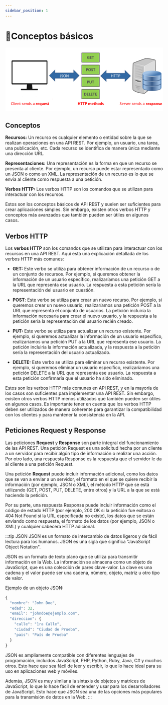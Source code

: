 ```yaml
---
sidebar_position: 1
---
```

# 📖Conceptos básicos
![Conceptos](/assets/images/rest_api.png)

## Conceptos
**Recursos:** Un recurso es cualquier elemento o entidad sobre la que se realizan operaciones en una API REST. Por ejemplo, un usuario, una tarea, una publicación, etc. Cada recurso se identifica de manera única mediante una dirección URL.

**Representaciones:** Una representación es la forma en que un recurso se presenta al cliente. Por ejemplo, un recurso puede estar representado como un JSON o como un XML. La representación de un recurso es lo que se envía al cliente como respuesta a una petición.

**Verbos HTTP:** Los verbos HTTP son los comandos que se utilizan para interactuar con los recursos. 

Estos son los conceptos básicos de API REST y suelen ser suficientes para crear aplicaciones simples. Sin embargo, existen otros verbos HTTP y conceptos más avanzados que también pueden ser útiles en algunos casos.

## Verbos HTTP

Los **verbos HTTP** son los comandos que se utilizan para interactuar con los recursos en una API REST. Aquí está una explicación detallada de los verbos HTTP más comunes:

- **GET:** Este verbo se utiliza para obtener información de un recurso o de un conjunto de recursos. Por ejemplo, si queremos obtener la información de un usuario específico, realizaríamos una petición GET a la URL que representa ese usuario. La respuesta a esta petición sería la representación del usuario en cuestión.

- **POST**: Este verbo se utiliza para crear un nuevo recurso. Por ejemplo, si queremos crear un nuevo usuario, realizaríamos una petición POST a la URL que representa el conjunto de usuarios. La petición incluiría la información necesaria para crear el nuevo usuario, y la respuesta a la petición sería la representación del usuario recién creado.

- **PUT:** Este verbo se utiliza para actualizar un recurso existente. Por ejemplo, si queremos actualizar la información de un usuario específico, realizaríamos una petición PUT a la URL que representa ese usuario. La petición incluiría la información actualizada, y la respuesta a la petición sería la representación del usuario actualizado.

- **DELETE:** Este verbo se utiliza para eliminar un recurso existente. Por ejemplo, si queremos eliminar un usuario específico, realizaríamos una petición DELETE a la URL que representa ese usuario. La respuesta a esta petición confirmaría que el usuario ha sido eliminado.

Estos son los verbos HTTP más comunes en API REST, y en la mayoría de los casos son suficientes para implementar una API REST. Sin embargo, existen otros verbos HTTP menos utilizados que también pueden ser útiles en algunos casos. Es importante tener en cuenta que los verbos HTTP deben ser utilizados de manera coherente para garantizar la compatibilidad con los clientes y para mantener la consistencia en la API.

## Peticiones Request y Response

Las peticiones **Request** y **Response** son parte integral del funcionamiento de las API REST. Una petición Request es una solicitud hecha por un cliente a un servidor para recibir algún tipo de información o realizar una acción. Por otro lado, una respuesta Response es la respuesta que el servidor le da al cliente a una petición Request.

Una petición **Request** puede incluir información adicional, como los datos que se van a enviar a un servidor, el formato en el que se quiere recibir la información (por ejemplo, JSON o XML), el método HTTP que se está utilizando (GET, POST, PUT, DELETE, entre otros) y la URL a la que se está haciendo la petición.

Por su parte, una respuesta Response puede incluir información como el código de estado HTTP (por ejemplo, 200 OK si la petición fue exitosa o 404 Not Found si la URL especificada no existe), los datos que se están enviando como respuesta, el formato de los datos (por ejemplo, JSON o XML) y cualquier cabecera HTTP adicional.

:::tip JSON
JSON es un formato de intercambio de datos ligeros y de fácil lectura para los humanos. JSON es una sigla que significa "JavaScript Object Notation".

JSON es un formato de texto plano que se utiliza para transmitir información en la Web. La información se almacena como un objeto de JavaScript, que es una colección de pares clave-valor. La clave es una cadena y el valor puede ser una cadena, número, objeto, matriz u otro tipo de valor.

Ejemplo de un objeto JSON:

```js
{
  "nombre": "John Doe",
  "edad": 32,
  "email": "johndoe@ejemplo.com",
  "direccion": {
    "calle": "1ra Calle",
    "ciudad": "Ciudad de Prueba",
    "pais": "País de Prueba"
  }
}
```
JSON es ampliamente compatible con diferentes lenguajes de programación, incluidos JavaScript, PHP, Python, Ruby, Java, C# y muchos otros. Esto hace que sea fácil de leer y escribir, lo que lo hace ideal para su uso en aplicaciones web y móviles.

Además, JSON es muy similar a la sintaxis de objetos y matrices de JavaScript, lo que lo hace fácil de entender y usar para los desarrolladores de JavaScript. Esto hace que JSON sea una de las opciones más populares para la transmisión de datos en la Web.
:::


